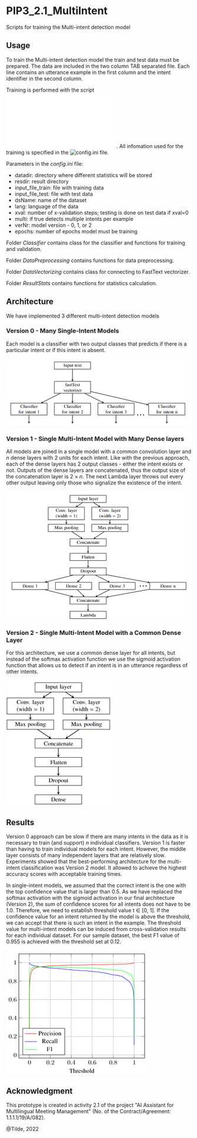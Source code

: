# PIP3_2.1_MultiIntent
Scripts for training the Multi-intent detection model

## Usage
To train the Multi-intent detection model the train and test data must be prepared. The data are included in the two column TAB separated file. Each line contains an utterance example in the first column and the intent identifier in the second column.

Training is performed with the script ![run_training.py](run_training.py). All infomation used for the training is specified in the ![config.ini](config.ini) file.

Parameters in the *config.ini* file:

- datadir: directory where different statistics will be stored
- resdir: result directory
- input_file_train: file with training data
- input_file_test: file with test data
- dsName: name of the dataset
- lang: language of the data
- xval: number of x-validation steps; testing is done on test data if xval=0
- multi: if true detects multiple intents per example
- verNr: model version - 0, 1, or 2
- epochs: number of epochs model must be training

Folder *Classifier* contains class for the classifier and functions for training and validation.

Folder *DataPreprocessing* contains functions for data preprocessing.

Folder *DataVectorizing* contains class for connecting to FastText vectorizer.

Folder *ResultStats* contains functions for statistics calculation.

## Architecture
We have implemented 3 different multi-intent detection models

### Version 0 - Many Single-Intent Models

Each model is a classifier with two output classes that predicts if there is a particular intent or if this intent is absent.

![0.png](0.png)

### Version 1 - Single Multi-Intent Model with Many Dense layers

All models are joined in a single model with a common convolution layer and *n* dense layers with 2 units for each intent. Like with the previous
approach, each of the dense layers has 2 output classes - either the intent exists or not. Outputs of the dense layers are concatenated, thus the output size of the concatenation
layer is 2 × *n*. The next Lambda layer throws out every other output leaving only those who signalize the existence of the intent.

![1.png](1.png)

### Version 2 - Single Multi-Intent Model with a Common Dense Layer

For this architecture, we use a common dense layer for all intents, but instead of the softmax activation function we use the sigmoid activation function that allows us to
detect if an intent is in an utterance regardless of other intents.

![2.png](2.png)

## Results

Version 0 approach can be slow if there are many intents in the data as it is necessary to train (and support) *n* individual classifiers. Version 1 is faster than having to train individual models for each intent. However, the middle layer consists of many independent layers that are relatively slow.  Experiments showed that the best-performing architecture for the multi-intent classification was Version 2 model. It allowed to achieve the highest accuracy scores with acceptable training times.

In single-intent models, we assumed that the correct intent is the one with the top confidence value that is larger than 0.5. As we have replaced the softmax activation with the
sigmoid activation in our final architecture (Version 2), the sum of confidence scores for all intents does not have to be 1.0. Therefore, we need to establish threshold value t ∈ [0, 1]. If the confidence value for an intent returned by the model is above the threshold, we can accept that there is such an intent in the example. The threshold value for multi-intent models can be induced from cross-validation results for each individual dataset. For our sample dataset, the best F1 value of 0.955 is achieved with the threshold set at 0.12.

![results.png](results.png)

## Acknowledgment
This prototype is created in activity 2.1 of the project "AI Assistant for Multilingual Meeting Management" (No. of the Contract/Agreement: 1.1.1.1/19/A/082).

@Tilde, 2022

